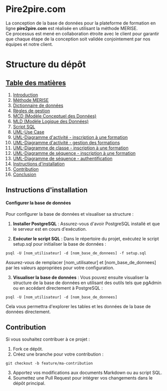 # Pire2pire.com

La conception de la base de données pour la plateforme de formation en ligne **pire2pire.com** est réalisée en utilisant la méthode MERISE.  
Ce processus est mené en collaboration étroite avec le client pour garantir que chaque étape de la conception soit validée conjointement par nos équipes et notre client.

# Structure du dépôt

## [Table des matières](#table-des-matieres)

1. [Introduction](./doc/Client/Context.md)
2. [Méthode MERISE](./doc/Merise/Merise-acronym.md)
3. [Dictionnaire de données](./doc/Dictionary.md)
4. [Règles de gestion](./doc/Gestion-rules.md)
5. [MCD (Modèle Conceptuel des Données)](./doc/Merise/MCD.md)
6. [MLD (Modèle Logique des Données)](./doc/Merise/MLD.md)
7. [Script SQL](./doc/Merise/SQL.md)
8. [UML-Use Case](./doc/UML/Use-Case/Use-case.md)
9. [UML-Diagramme d'activité - inscription à une formation](./doc/UML/Activity-Diagram/Course-registration.md)
10. [UML-Diagramme d'activité - gestion des formations](./doc/UML/Activity-Diagram/Training-management.md)
11. [UML-Diagramme de classe - inscription à une formation](./doc/UML/Class-Diagram/Class-Diagram.md)
12. [UML-Diagramme de séquence - inscription à une formation](./doc/UML/Sequence-Diagram/Registration-sequence-diagram.md)
13. [UML-Diagramme de séquence - authentification](./doc/UML/Sequence-Diagram/UserAuthentification-sequence-diagram.md)
14. [Instructions d'installation](#instructions-dinstallation)
15. [Contribution](#contribution)
16. [Conclusion](./doc/Conclusion.md)

## Instructions d'installation

#### Configurer la base de données

Pour configurer la base de données et visualiser sa structure :

1. **Installer PostgreSQL** : Assurez-vous d'avoir PostgreSQL installé et que le serveur est en cours d'exécution.

2. **Exécuter le script SQL** : Dans le répertoire du projet, exécutez le script setup.sql pour initialiser la base de données :

```
psql -U [nom_utilisateur] -d [nom_base_de_donnees] -f setup.sql
```

Assurez-vous de remplacer [nom_utilisateur] et [nom_base_de_donnees] par les valeurs appropriées pour votre configuration.

3. **Visualiser la base de données** : Vous pouvez ensuite visualiser la structure de la base de données en utilisant des outils tels que pgAdmin ou en accédant directement à PostgreSQL :

```
psql -U [nom_utilisateur] -d [nom_base_de_donnees]
```

Cela vous permettra d'explorer les tables et les données de la base de données directement.

## Contribution

Si vous souhaitez contribuer à ce projet :

1. Fork ce dépôt.
2. Créez une branche pour votre contribution :

```
git checkout -b feature/ma-contribution
```

3. Apportez vos modifications aux documents Markdown ou au script SQL.
4. Soumettez une Pull Request pour intégrer vos changements dans le dépôt principal.
